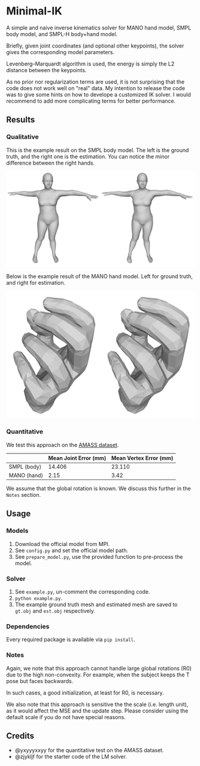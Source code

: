 # Minimal-IK

A simple and naive inverse kinematics solver for MANO hand model, SMPL body model, and SMPL-H body+hand model.

Briefly, given joint coordinates (and optional other keypoints), the solver gives the corresponding model parameters.

Levenberg–Marquardt algorithm is used, the energy is simply the L2 distance between the keypoints.

As no prior nor regularization terms are used, it is not surprising that the code does not work well on "real" data. My intention to release the code was to give some hints on how to develope a customized IK solver. I would recommend to add more complicating terms for better performance.

## Results

### Qualitative

This is the example result on the SMPL body model.
The left is the ground truth, and the right one is the estimation.
You can notice the minor difference between the right hands.

![](body.png)

Below is the example result of the MANO hand model.
Left for ground truth, and right for estimation.

![](hand.png)

### Quantitative

We test this approach on the [AMASS dataset](https://amass.is.tue.mpg.de/).

|             | Mean Joint Error (mm) | Mean Vertex Error (mm) |
| ----------  | --------------------- | ---------------------- |
| SMPL (body) | 14.406                | 23.110                 |
| MANO (hand) | 2.15                  | 3.42                   |

We assume that the global rotation is known.
We discuss this further in the `Notes` section.

## Usage

### Models

1. Download the official model from MPI.
2. See `config.py` and set the official model path.
3. See `prepare_model.py`, use the provided function to pre-process the model.

### Solver

1. See `example.py`, un-comment the corresponding code.
2. `python example.py`.
3. The example ground truth mesh and estimated mesh are saved to `gt.obj` and `est.obj` respectively.

### Dependencies

Every required package is available via `pip install`.

### Notes

Again, we note that this approach cannot handle large global rotations (R0) due to the high non-convexity.
For example, when the subject keeps the T pose but faces backwards.

In such cases, a good initialization, at least for R0, is necessary.

We also note that this approach is sensitive the the scale (i.e. length unit), as it would affect the MSE and the update step.
Please consider using the default scale if you do not have special reasons.

## Credits

* @yxyyyxxyy for the quantitative test on the AMASS dataset.
* @zjykljf for the starter code of the LM solver.
